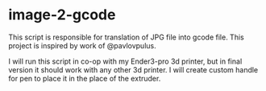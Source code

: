 # image-2-gcode
This script is responsible for translation of JPG file into gcode file. This project is inspired by work of @pavlovpulus.

I will run this script in co-op with my Ender3-pro 3d printer, but in final version it should work with any other 3d printer. I will create custom handle for pen to place it in the place of the extruder. 
